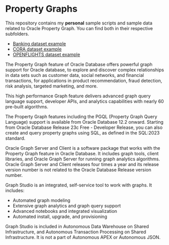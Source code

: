 # Property Graphs

This repository contains my **personal** sample scripts and sample data related to Oracle Property Graph.
You can find both in their respective subfolders.

* [Banking dataset example](/OPENFLIGHTS_dataset_example)
* [CORA dataset example](/CORA_dataset_example)
* [OPENFLIGHTS dataset example](/OPENFLIGHTS_dataset_example)

The Property Graph feature of Oracle Database offers powerful graph support for Oracle database, to explore and discover complex relationships in data sets such as customer data, social networks, and financial transactions, for applications in product recommendation, fraud detection, risk analysis, targeted marketing, and more.

This high performance Graph feature delivers advanced graph query language support, developer APIs, and analytics capabilities with nearly 60 pre-built algorithms.

The Property Graph features including the PGQL (Property Graph Query Language) support is available from Oracle Database 12.2 onward. Starting from Oracle Database Release 23c Free - Developer Release, you can also create and query property graphs using SQL, as defined in the SQL:2023 standard.

Oracle Graph Server and Client is a software package that works with the Property Graph feature in Oracle Database. It includes graph tools, client libraries, and Oracle Graph Server for running graph analytics algorithms. Oracle Graph Server and Client releases four times a year and its release version number is not related to the Oracle Database Release version number.

Graph Studio is an integrated, self-service tool to work with graphs. It includes:

* Automated graph modeling
* Extensive graph analytics and graph query support
* Advanced notebooks and integrated visualization
* Automated install, upgrade, and provisioning

Graph Studio is included in Autonomous Data Warehouse on Shared Infrastructure, and Autonomous Transaction Processing on Shared Infrastructure. It is not a part of Autonomous APEX or Autonomous JSON.
